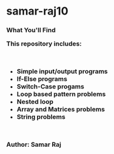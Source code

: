 # samar-raj10
<h3>What You'll Find
<p>This repository includes:</p>
<br>
<ul>
<li>Simple input/output programs
<li>If-Else programs
<li>Switch-Case progams
<li>Loop based pattern problems
<li>Nested loop 
<li>Array and Matrices problems
<li>String problems
</ul>
<br>
<p>Author: Samar Raj</p>
